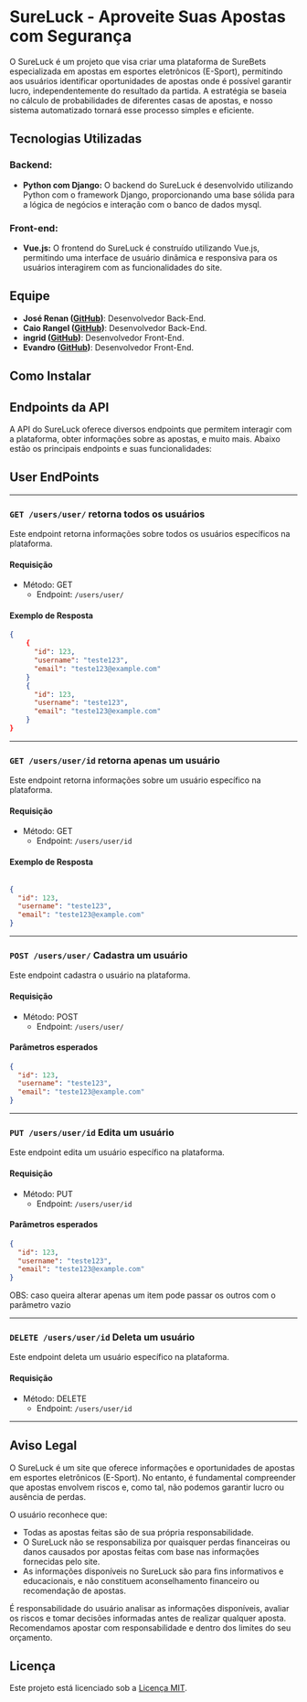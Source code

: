 # SureLuck - Aproveite Suas Apostas com Segurança

O SureLuck é um projeto que visa criar uma plataforma de SureBets especializada em apostas em esportes eletrônicos (E-Sport), permitindo aos usuários identificar oportunidades de apostas onde é possível garantir lucro, independentemente do resultado da partida. A estratégia se baseia no cálculo de probabilidades de diferentes casas de apostas, e nosso sistema automatizado tornará esse processo simples e eficiente.

## Tecnologias Utilizadas

### Backend:
- **Python com Django:** O backend do SureLuck é desenvolvido utilizando Python com o framework Django, proporcionando uma base sólida para a lógica de negócios e interação com o banco de dados mysql.

### Front-end:
- **Vue.js:** O frontend do SureLuck é construído utilizando Vue.js, permitindo uma interface de usuário dinâmica e responsiva para os usuários interagirem com as funcionalidades do site.

## Equipe

- **José Renan ([GitHub](https://github.com/thisisrenan))**: Desenvolvedor Back-End.
- **Caio Rangel ([GitHub](https://github.com/caio741))**: Desenvolvedor Back-End.
- **ingrid ([GitHub](https://github.com/ingridrsm))**: Desenvolvedor Front-End.
- **Evandro ([GitHub](https://github.com/Evandrogv123))**: Desenvolvedor Front-End.

## Como Instalar


## Endpoints da API

A API do SureLuck oferece diversos endpoints que permitem interagir com a plataforma, obter informações sobre as apostas, e muito mais. Abaixo estão os principais endpoints e suas funcionalidades:

## User EndPoints

--- 
### `GET /users/user/`  retorna todos os usuários

Este endpoint retorna informações sobre todos os usuários específicos na plataforma.

#### Requisição
- Método: GET
  - Endpoint: `/users/user/`

#### Exemplo de Resposta
```json
{
    {
      "id": 123,
      "username": "teste123",
      "email": "teste123@example.com"
    }
    {
      "id": 123,
      "username": "teste123",
      "email": "teste123@example.com"
    }
}

```
---

### `GET /users/user/id`  retorna apenas um usuário

Este endpoint retorna informações sobre um usuário específico na plataforma.

#### Requisição
- Método: GET
  - Endpoint: `/users/user/id`

#### Exemplo de Resposta
```json

{
  "id": 123,
  "username": "teste123",
  "email": "teste123@example.com"
}


```
---

### `POST /users/user/` Cadastra um usuário

Este endpoint cadastra o usuário na plataforma.

#### Requisição
- Método: POST
  - Endpoint: `/users/user/`

#### Parâmetros esperados 
```json
{
  "id": 123,
  "username": "teste123",
  "email": "teste123@example.com"
}
```
---

### `PUT /users/user/id` Edita um usuário

Este endpoint edita um usuário específico na plataforma.

#### Requisição
- Método: PUT
  - Endpoint: `/users/user/id`

#### Parâmetros esperados 
```json
{
  "id": 123,
  "username": "teste123",
  "email": "teste123@example.com"
}
```
OBS: caso queira alterar apenas um item pode passar os outros com o parâmetro vazio 

---

### `DELETE /users/user/id` Deleta um usuário

Este endpoint deleta um usuário específico na plataforma.

#### Requisição
- Método: DELETE
  - Endpoint: `/users/user/id`

---

## Aviso Legal

O SureLuck é um site que oferece informações e oportunidades de apostas em esportes eletrônicos (E-Sport). No entanto, é fundamental compreender que apostas envolvem riscos e, como tal, não podemos garantir lucro ou ausência de perdas.

O usuário reconhece que:

- Todas as apostas feitas são de sua própria responsabilidade.
- O SureLuck não se responsabiliza por quaisquer perdas financeiras ou danos causados por apostas feitas com base nas informações fornecidas pelo site.
- As informações disponíveis no SureLuck são para fins informativos e educacionais, e não constituem aconselhamento financeiro ou recomendação de apostas.

É responsabilidade do usuário analisar as informações disponíveis, avaliar os riscos e tomar decisões informadas antes de realizar qualquer aposta. Recomendamos apostar com responsabilidade e dentro dos limites do seu orçamento.


## Licença

Este projeto está licenciado sob a [Licença MIT](LICENSE).
